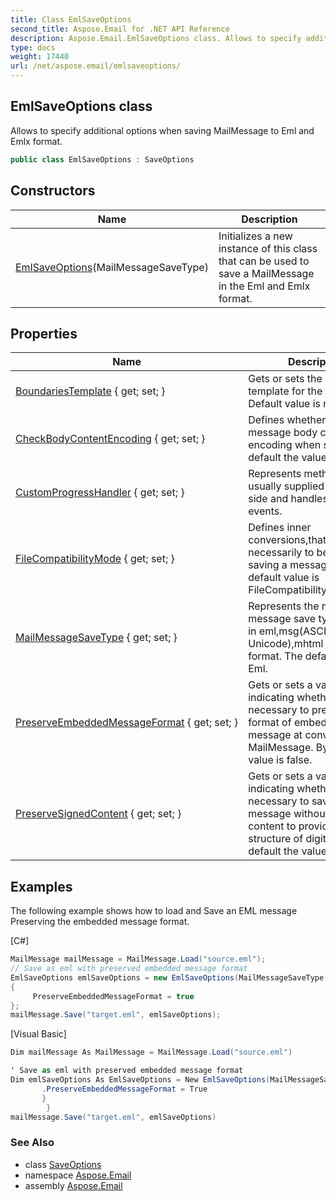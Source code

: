 ```yaml
---
title: Class EmlSaveOptions
second_title: Aspose.Email for .NET API Reference
description: Aspose.Email.EmlSaveOptions class. Allows to specify additional options when saving MailMessage to Eml and Emlx format
type: docs
weight: 17440
url: /net/aspose.email/emlsaveoptions/
---
```

## EmlSaveOptions class

Allows to specify additional options when saving MailMessage to Eml and Emlx format.

```csharp
public class EmlSaveOptions : SaveOptions
```

## Constructors

| Name | Description |
| --- | --- |
| [EmlSaveOptions](emlsaveoptions/)(MailMessageSaveType) | Initializes a new instance of this class that can be used to save a MailMessage in the Eml and Emlx format. |

## Properties

| Name | Description |
| --- | --- |
| [BoundariesTemplate](../../aspose.email/emlsaveoptions/boundariestemplate/) { get; set; } | Gets or sets the boundary template for the message. Default value is null. |
| [CheckBodyContentEncoding](../../aspose.email/emlsaveoptions/checkbodycontentencoding/) { get; set; } | Defines whether need check message body content encoding when saving. By default the value is false. |
| [CustomProgressHandler](../../aspose.email/saveoptions/customprogresshandler/) { get; set; } | Represents method that usually supplied by calling side and handles progress events. |
| [FileCompatibilityMode](../../aspose.email/emlsaveoptions/filecompatibilitymode/) { get; set; } | Defines inner conversions,that are necessarily to be done when saving a message. The default value is FileCompatibilityMode.None. |
| [MailMessageSaveType](../../aspose.email/saveoptions/mailmessagesavetype/) { get; set; } | Represents the mail message save type.It can be in eml,msg(ASCII or Unicode),mhtml or html format. The default value is Eml. |
| [PreserveEmbeddedMessageFormat](../../aspose.email/emlsaveoptions/preserveembeddedmessageformat/) { get; set; } | Gets or sets a value indicating whether it is necessary to preserve MSG format of embedded message at converting to MailMessage. By default the value is false. |
| [PreserveSignedContent](../../aspose.email/emlsaveoptions/preservesignedcontent/) { get; set; } | Gets or sets a value indicating whether it is necessary to save signed message without changes of content to provide correctly structure of digital sign. By default the value is false. |

## Examples

The following example shows how to load and Save an EML message Preserving the embedded message format.

[C#]

```csharp
MailMessage mailMessage = MailMessage.Load("source.eml");
// Save as eml with preserved embedded message format
EmlSaveOptions emlSaveOptions = new EmlSaveOptions(MailMessageSaveType.EmlFormat)
{
     PreserveEmbeddedMessageFormat = true
};
mailMessage.Save("target.eml", emlSaveOptions);
```

[Visual Basic]

```csharp
Dim mailMessage As MailMessage = MailMessage.Load("source.eml")

' Save as eml with preserved embedded message format
Dim emlSaveOptions As EmlSaveOptions = New EmlSaveOptions(MailMessageSaveType.EmlFormat) With {
       .PreserveEmbeddedMessageFormat = True
       }
		}
mailMessage.Save("target.eml", emlSaveOptions)
```

### See Also

* class [SaveOptions](../saveoptions/)
* namespace [Aspose.Email](../../aspose.email/)
* assembly [Aspose.Email](../../)


